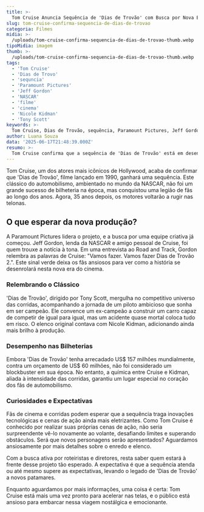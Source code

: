 ```yaml
---
title: >-
  Tom Cruise Anuncia Sequência de 'Dias de Trovão' com Busca por Nova Equipe Criativa
slug: tom-cruise-confirma-sequencia-de-dias-de-trovao
categoria: Filmes
midia: >-
  /uploads/tom-cruise-confirma-sequencia-de-dias-de-trovao-thumb.webp
tipoMidia: imagem
thumb: >-
  /uploads/tom-cruise-confirma-sequencia-de-dias-de-trovao-thumb.webp
tags:
  - 'Tom Cruise'
  - 'Dias de Trovo'
  - 'sequncia'
  - 'Paramount Pictures'
  - 'Jeff Gordon'
  - 'NASCAR'
  - 'filme'
  - 'cinema'
  - 'Nicole Kidman'
  - 'Tony Scott'
keywords: >-
  Tom Cruise, Dias de Trovão, sequência, Paramount Pictures, Jeff Gordon, NASCAR, filme, cinema, Nicole Kidman, Tony Scott
author: Luana Souza
data: '2025-06-17T21:48:39.000Z'
resumo: >-
  Tom Cruise confirma que a sequência de 'Dias de Trovão' está em desenvolvimento pela Paramount Pictures, com a busca por uma equipe criativa já iniciada. A notícia foi revelada pelo lendário piloto Jeff Gordon, amigo próximo do astro.
---
```


Tom Cruise, um dos atores mais icônicos de Hollywood, acaba de confirmar que 'Dias de Trovão', filme lançado em 1990, ganhará uma sequência. Este clássico do automobilismo, ambientado no mundo da NASCAR, não foi um grande sucesso de bilheteria na época, mas conquistou uma legião de fãs ao longo dos anos. Agora, 35 anos depois, os motores voltarão a rugir nas telonas.

## O que esperar da nova produção?

A Paramount Pictures lidera o projeto, e a busca por uma equipe criativa já começou. Jeff Gordon, lenda da NASCAR e amigo pessoal de Cruise, foi quem trouxe a notícia à tona. Em uma entrevista ao Road and Track, Gordon relembra as palavras de Cruise: "Vamos fazer. Vamos fazer Dias de Trovão 2.". Este sinal verde deixa os fãs ansiosos para ver como a história se desenrolará nesta nova era do cinema.

### Relembrando o Clássico

'Dias de Trovão', dirigido por Tony Scott, mergulha no competitivo universo das corridas, acompanhando a jornada de um piloto ambicioso que sonha em ser campeão. Ele convence um ex-campeão a construir um carro capaz de competir de igual para igual, mas um acidente quase mortal coloca tudo em risco. O elenco original contava com Nicole Kidman, adicionando ainda mais brilho à produção.

### Desempenho nas Bilheterias

Embora 'Dias de Trovão' tenha arrecadado US$ 157 milhões mundialmente, contra um orçamento de US$ 60 milhões, não foi considerado um blockbuster em sua época. No entanto, a química entre Cruise e Kidman, aliada à intensidade das corridas, garantiu um lugar especial no coração dos fãs de automobilismo.

### Curiosidades e Expectativas

Fãs de cinema e corridas podem esperar que a sequência traga inovações tecnológicas e cenas de ação ainda mais eletrizantes. Como Tom Cruise é conhecido por realizar suas próprias cenas de ação, não seria surpreendente vê-lo novamente ao volante, desafiando limites e superando obstáculos. Será que novos personagens serão apresentados? Aguardamos ansiosamente por mais detalhes sobre o enredo e elenco.

Com a busca ativa por roteiristas e diretores, resta saber quem estará à frente desse projeto tão esperado. A expectativa é que a sequência atenda ou até mesmo supere as expectativas, levando o legado de 'Dias de Trovão' a novos patamares.

Enquanto aguardamos por mais informações, uma coisa é certa: Tom Cruise está mais uma vez pronto para acelerar nas telas, e o público está ansioso para embarcar nessa viagem nostálgica e emocionante.